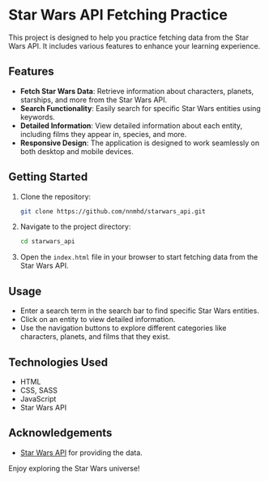 # Star Wars API Fetching Practice

This project is designed to help you practice fetching data from the Star Wars API. It includes various features to enhance your learning experience.

## Features

- **Fetch Star Wars Data**: Retrieve information about characters, planets, starships, and more from the Star Wars API.
- **Search Functionality**: Easily search for specific Star Wars entities using keywords.
- **Detailed Information**: View detailed information about each entity, including films they appear in, species, and more.
- **Responsive Design**: The application is designed to work seamlessly on both desktop and mobile devices.

## Getting Started

1. Clone the repository:
   ```bash
   git clone https://github.com/nnmhd/starwars_api.git
   ```
2. Navigate to the project directory:
   ```bash
   cd starwars_api
   ```
3. Open the `index.html` file in your browser to start fetching data from the Star Wars API.

## Usage

- Enter a search term in the search bar to find specific Star Wars entities.
- Click on an entity to view detailed information.
- Use the navigation buttons to explore different categories like characters, planets, and films that they exist.

## Technologies Used

- HTML
- CSS, SASS
- JavaScript
- Star Wars API

## Acknowledgements

- [Star Wars API](https://swapi.dev/) for providing the data.

Enjoy exploring the Star Wars universe!
